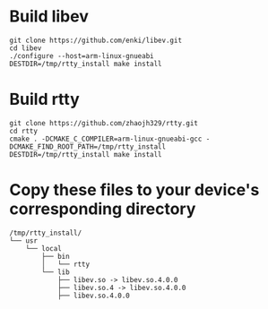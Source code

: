 # Build libev

    git clone https://github.com/enki/libev.git
    cd libev
    ./configure --host=arm-linux-gnueabi
    DESTDIR=/tmp/rtty_install make install

# Build rtty

    git clone https://github.com/zhaojh329/rtty.git
    cd rtty
    cmake . -DCMAKE_C_COMPILER=arm-linux-gnueabi-gcc -DCMAKE_FIND_ROOT_PATH=/tmp/rtty_install
    DESTDIR=/tmp/rtty_install make install

# Copy these files to your device's corresponding directory

    /tmp/rtty_install/
    └── usr
        └── local
            ├── bin
            │   └── rtty
            └── lib
                ├── libev.so -> libev.so.4.0.0
                ├── libev.so.4 -> libev.so.4.0.0
                ├── libev.so.4.0.0
